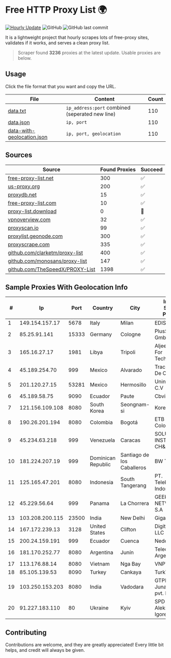 
# Free HTTP Proxy List 🌍

[![Hourly Update](https://github.com/mertguvencli/http-proxy-list/actions/workflows/main.yml/badge.svg?branch=main)](https://github.com/mertguvencli/http-proxy-list/actions/workflows/main.yml)
![GitHub](https://img.shields.io/github/license/mertguvencli/http-proxy-list)
![GitHub last commit](https://img.shields.io/github/last-commit/mertguvencli/http-proxy-list)

It is a lightweight project that hourly scrapes lots of free-proxy sites, validates if it works, and serves a clean proxy list.


> Scraper found **3236** proxies at the latest update. Usable proxies are below.

## Usage

Click the file format that you want and copy the URL.


|File|Content|Count|
|----|-------|-----|
|[data.txt](https://raw.githubusercontent.com/mertguvencli/http-proxy-list/main/proxy-list/data.txt)|`ip_address:port` combined (seperated new line)|110|
|[data.json](https://raw.githubusercontent.com/mertguvencli/http-proxy-list/main/proxy-list/data.json)|`ip, port`|110|
|[data-with-geolocation.json](https://raw.githubusercontent.com/mertguvencli/http-proxy-list/main/proxy-list/data-with-geolocation.json)|`ip, port, geolocation`|110|

## Sources

|Source|Found Proxies|Succeed|
|------|-------------|-------|
|[free-proxy-list.net](https://free-proxy-list.net)|300|✅|
|[us-proxy.org](https://www.us-proxy.org)|200|✅|
|[proxydb.net](http://proxydb.net)|15|✅|
|[free-proxy-list.com](https://free-proxy-list.com/?page=&port=&type%5B%5D=http&type%5B%5D=https&up_time=0&search=Search)|10|✅|
|[proxy-list.download](https://www.proxy-list.download/HTTP)|0|🚫|
|[vpnoverview.com](https://vpnoverview.com/privacy/anonymous-browsing/free-proxy-servers)|32|✅|
|[proxyscan.io](https://www.proxyscan.io)|99|✅|
|[proxylist.geonode.com](https://proxylist.geonode.com/api/proxy-list?limit=300&page=1&sort_by=lastChecked&sort_type=desc&protocols=http,https)|300|✅|
|[proxyscrape.com](https://api.proxyscrape.com/v2/?request=displayproxies&protocol=http&timeout=10000&country=all&ssl=all&anonymity=all)|335|✅|
|[github.com/clarketm/proxy-list](https://raw.githubusercontent.com/clarketm/proxy-list/master/proxy-list-raw.txt)|400|✅|
|[github.com/monosans/proxy-list](https://raw.githubusercontent.com/monosans/proxy-list/main/proxies/http.txt)|147|✅|
|[github.com/TheSpeedX/PROXY-List](https://raw.githubusercontent.com/TheSpeedX/PROXY-List/master/http.txt)|1398|✅|


## Sample Proxies With Geolocation Info

|#|Ip|Port|Country|City|Internet Service Provider|
|-|--|----|-------|----|-------------------------|
|1|149.154.157.17|5678|Italy|Milan|EDIS|
|2|85.25.91.141|15333|Germany|Cologne|PlusServer GmbH|
|3|165.16.27.17|1981|Libya|Tripoli|Aljeel Aljadeed For Technology|
|4|45.189.254.70|999|Mexico|Alvarado|Tracered SA De CV|
|5|201.120.27.15|53281|Mexico|Hermosillo|Uninet S.A. de C.V|
|6|45.189.58.75|9090|Ecuador|Paute|Cbvision S.A.|
|7|121.156.109.108|8080|South Korea|Seongnam-si|Korea Telecom|
|8|190.26.201.194|8080|Colombia|Bogotá|ETB - Colombia|
|9|45.234.63.218|999|Venezuela|Caracas|SOLUCIONES INSTALRED CH&C C.A.|
|10|181.224.207.19|999|Dominican Republic|Santiago de los Caballeros|BW TELECOM|
|11|125.165.47.201|8080|Indonesia|South Tangerang|PT. Telekomunikasi Indonesia|
|12|45.229.56.64|999|Panama|La Chorrera|GEEK NETWORKS, S.A|
|13|103.208.200.115|23500|India|New Delhi|Gigantic|
|14|167.172.239.13|3128|United States|Clifton|DigitalOcean, LLC|
|15|200.24.159.191|999|Ecuador|Cuenca|Nedetel S.A.|
|16|181.170.252.77|8080|Argentina|Junín|Telecom Argentina S.A|
|17|113.176.88.14|8080|Vietnam|Nga Bay|VNPT|
|18|85.105.139.53|8090|Turkey|Cankaya|TurkTelecom|
|19|103.250.153.203|8080|India|Vadodara|GTPL Junagadh N/W pvt. Ltd.|
|20|91.227.183.110|80|Ukraine|Kyiv|SPD Polyudov Aleksandr Igorevich|



## Contributing

Contributions are welcome, and they are greatly appreciated! Every
little bit helps, and credit will always be given.

